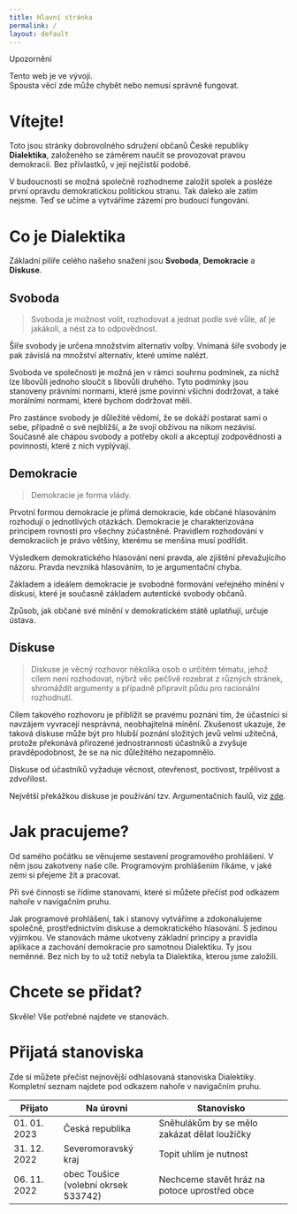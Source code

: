 ```yaml
---
title: Hlavní stránka
permalink: /
layout: default
---
```


<div class="alert mb-8">
  <p class="title">Upozornění</p>
  <p>
    Tento web je ve vývoji.<br/>
    Spousta věcí zde může chybět nebo nemusí správně fungovat.
  </p>
</div>
      
# Vítejte!

Toto jsou stránky dobrovolného sdružení občanů České republiky **Dialektika**, založeného se záměrem naučit se provozovat pravou demokracii. Bez přívlastků, v její nejčistší podobě.

V budoucnosti se možná společně rozhodneme založit spolek a posléze první opravdu demokratickou politickou stranu. Tak daleko ale zatím nejsme. Teď se učíme a vytváříme zázemí pro budoucí fungování.

# Co je Dialektika

Základní pilíře celého našeho snažení jsou **Svoboda**, **Demokracie** a **Diskuse**.

## Svoboda

> Svoboda je možnost volit, rozhodovat a jednat podle své vůle, ať je jakákoli, a nést za to odpovědnost.

Šíře svobody je určena množstvím alternativ volby. Vnímaná šíře svobody je pak závislá na množství alternativ, které umíme nalézt.

Svoboda ve společnosti je možná jen v rámci souhrnu podmínek, za nichž lze libovůli jednoho sloučit s libovůlí druhého. Tyto podmínky jsou stanoveny právními normami, které jsme povinni všichni dodržovat, a také morálními normami, které bychom dodržovat měli.

Pro zastánce svobody je důležité vědomí, že se dokáží postarat sami o sebe, případně o své nejbližší, a že svojí obživou na nikom nezávisí. Současně ale chápou svobody a potřeby okolí a akceptují zodpovědnosti a povinnosti, které z nich vyplývají.

## Demokracie

> Demokracie je forma vlády.

Prvotní formou demokracie je přímá demokracie, kde občané hlasováním rozhodují o jednotlivých otázkách. Demokracie je charakterizována principem rovnosti pro všechny zúčastněné. Pravidlem rozhodování v demokraciích je právo většiny, kterému se menšina musí podřídit.

Výsledkem demokratického hlasování není pravda, ale zjištění převažujícího názoru. Pravda nevzniká hlasováním, to je argumentační chyba.

Základem a ideálem demokracie je svobodné formování veřejného mínění v diskusi, které je současně základem autentické svobody občanů.

Způsob, jak občané své mínění v demokratickém státě uplatňují, určuje ústava.

## Diskuse

> Diskuse je věcný rozhovor několika osob o určitém tématu, jehož cílem není rozhodovat, nýbrž věc pečlivě rozebrat z různých stránek, shromáždit argumenty a případně připravit půdu pro racionální rozhodnutí.

Cílem takového rozhovoru je přiblížit se pravému poznání tím, že účastníci si navzájem vyvracejí nesprávná, neobhajitelná mínění. Zkušenost ukazuje, že taková diskuse může být pro hlubší poznání složitých jevů velmi užitečná, protože překonává přirozené jednostrannosti účastníků a zvyšuje pravděpodobnost, že se na nic důležitého nezapomnělo.

Diskuse od účastníků vyžaduje věcnost, otevřenost, poctivost, trpělivost a zdvořilost.

Největší překážkou diskuse je používání tzv. Argumentačních faulů, viz <a href="http://www.obcanskevzdelavani.cz/work/ke-stazeni/argumentacni-fauly-A3-barva.pdf" target="_blank">zde</a>.

# Jak pracujeme?

Od samého počátku se věnujeme sestavení programového prohlášení. V něm jsou zakotveny naše cíle. Programovým prohlášením říkáme, v jaké zemi si přejeme žít a pracovat.

Při své činnosti se řídíme stanovami, které si můžete přečíst pod odkazem nahoře v navigačním pruhu.

Jak programové prohlášení, tak i stanovy vytváříme a zdokonalujeme společně, prostřednictvím diskuse a demokratického hlasování. S jedinou výjimkou. Ve stanovách máme ukotveny základní principy a pravidla aplikace a zachování demokracie pro samotnou Dialektiku. Ty jsou neměnné. Bez nich by to už totiž nebyla ta Dialektika, kterou jsme založili.

# Chcete se přidat?

Skvěle! Vše potřebné najdete ve stanovách.

# Přijatá stanoviska

Zde si můžete přečíst nejnovější odhlasovaná stanoviska Dialektiky. Kompletní seznam najdete pod odkazem nahoře v navigačním pruhu.

<div class="overflow-x-auto">
<table class="table table-auto">
  <thead>
    <tr>
      <th>Přijato</th>
      <th>Na úrovni</th>
      <th>Stanovisko</th>
    </tr>
  </thead>
  <tbody>
    <tr>
      <td>01. 01. 2023</td>
      <td>Česká republika</td>
      <td>Sněhulákům by se mělo zakázat dělat loužičky</td>
    </tr>
    <tr>
      <td>31. 12. 2022</td>
      <td>Severomoravský kraj</td>
      <td>Topit uhlím je nutnost</td>
    </tr>
    <tr>
      <td>06. 11. 2022</td>
      <td>obec Toušice<br/>(volební okrsek 533742)</td>
      <td>Nechceme stavět hráz na potoce uprostřed obce</td>
    </tr>
    
  </tbody>
</table>

</div>